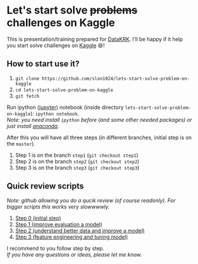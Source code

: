 # Let's start solve ~~problems~~ challenges on Kaggle
This is presentation/training prepared for [DataKRK](http://www.meetup.com/datakrk/events/225441503/).
I'll be happy if it help you start solve challenges on [Kaggle](http://kaggle.com) :smile:!

## How to start use it?
1. `git clone https://github.com/slon1024/lets-start-solve-problem-on-kaggle`
2. `cd lets-start-solve-problem-on-kaggle`
3. `git fetch`

Run ipython [(jupyter)](https://jupyter.org/) notebook (inside directory `lets-start-solve-problem-on-kaggle`):
`ipython notebook`.  
*Note: you need install `ipython` before (and some other needed packages) or just install [anaconda](https://www.continuum.io/downloads).*

After this you will have all three steps (in different branches, initial step is on the `master`).

1. Step 1 is on the branch `step1` (`git checkout step1`)  
2. Step 2 is on the branch `step2` (`git checkout step2`)  
3. Step 3 is on the branch `step3` (`git checkout step3`)  

## Quick review scripts
*Note: github allowing you do a qucik review  (of course readonly). For bigger scripts this works very slowwwwly.*

1. [Step 0 (initial step)](https://github.com/slon1024/lets-start-solve-problem-on-kaggle/blob/master/bike-sharing-demand.ipynb)
2. [Step 1 (improve evaluation a model)](https://github.com/slon1024/lets-start-solve-problem-on-kaggle/blob/step1/bike-sharing-demand.ipynb)
3. [Step 2 (understand better data and improve a model)](https://github.com/slon1024/lets-start-solve-problem-on-kaggle/blob/step2/bike-sharing-demand.ipynb)
4. [Step 3 (feature engineering and tuning model)](https://github.com/slon1024/lets-start-solve-problem-on-kaggle/blob/step3/bike-sharing-demand.ipynb)


I recommend to you follow step by step.  
*If you have any questions or ideas, please let me know.*
